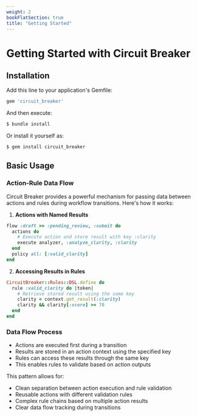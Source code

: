 ```yaml
---
weight: 2
bookFlatSection: true
title: "Getting Started"
---
```


# Getting Started with Circuit Breaker

## Installation

Add this line to your application's Gemfile:

```ruby
gem 'circuit_breaker'
```

And then execute:
```bash
$ bundle install
```

Or install it yourself as:
```bash
$ gem install circuit_breaker
```

## Basic Usage

### Action-Rule Data Flow

Circuit Breaker provides a powerful mechanism for passing data between actions and rules during workflow transitions. Here's how it works:

1. **Actions with Named Results**
```ruby
flow :draft >> :pending_review, :submit do
  actions do
    # Execute action and store result with key :clarity
    execute analyzer, :analyze_clarity, :clarity
  end
  policy all: [:valid_clarity]
end
```

2. **Accessing Results in Rules**
```ruby
CircuitBreaker::Rules::DSL.define do
  rule :valid_clarity do |token|
    # Retrieve stored result using the same key
    clarity = context.get_result(:clarity)
    clarity && clarity[:score] >= 70
  end
end
```

### Data Flow Process
- Actions are executed first during a transition
- Results are stored in an action context using the specified key
- Rules can access these results through the same key
- This enables rules to validate based on action outputs

This pattern allows for:
- Clean separation between action execution and rule validation
- Reusable actions with different validation rules
- Complex rule chains based on multiple action results
- Clear data flow tracking during transitions
